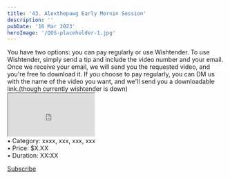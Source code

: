 ```yaml
---
title: '43. Alexthepawg Early Mornin Session'
description: ''
pubDate: '16 Mar 2023'
heroImage: '/QOS-placeholder-1.jpg'
---
```

<div class="video_paragraph_header"> You have two options: you can pay regularly or use Wishtender. To use Wishtender, simply send a tip and include the video number and your email. Once we receive your email, we will send you the requested video, and you're free to download it. If you choose to pay regularly, you can DM us with the name of the video you want, and we'll send you a downloadable link.(though currently wishtender is down)</div>

<iframe src="https://drive.google.com/file/d/1cYRaNnelPSKXyicn8SFk2PJbAaMeKSN0/preview" width="200" height="100" allow="autoplay" allowfullscreen="allowfullscreen"></iframe>
<!--br-->
<!--br-->
<!--br-->
<!---product details--->
<div class="prod_details">
• Category: xxxx, xxx, xxx, xxx<BR>
• Price: $X.XX<BR>
• Duration: XX:XX<BR>
</div>
<!--product details end-->

<a class="read_more" onclick="toggleReadMore()" href="youtube.com">Subscribe</a>
<!---<div class="read_more-content" id="readMoreContent">
<a class="read_more" href="https://pul.ly/b/317368">Checkout</a>
<a class="read_more" href="https://www.wishtender.com/racemedia/?item=65972ce9c87e980002868937">Wishtender</a>
<a class="read_more" href="#">Link 3</a>--->
</div>
</div>
<script>
function toggleReadMore() {
var readMoreContent = document.getElementById("readMoreContent");
readMoreContent.style.display = (readMoreContent.style.display === "block") ? "none" : "block";}
</script>
</div>